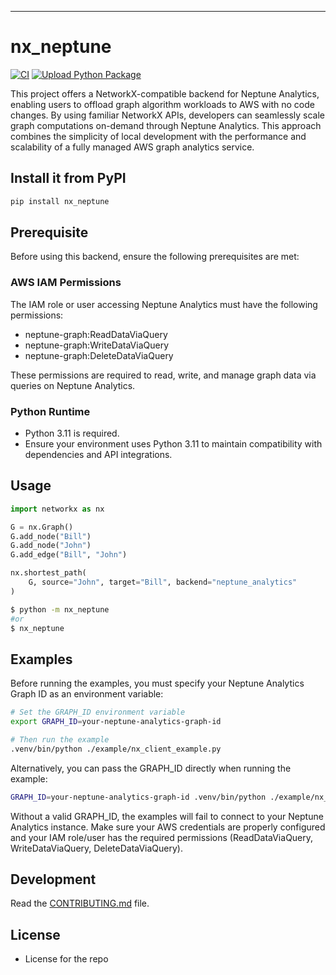 
---
# nx_neptune

[![CI](https://github.com/Bit-Quill/nx-neptune-analytics/actions/workflows/main.yml/badge.svg)](https://github.com/Bit-Quill/nx-neptune-analytics/actions/workflows/main.yml)
[![Upload Python Package](https://github.com/Bit-Quill/nx-neptune-analytics/actions/workflows/release.yml/badge.svg)](https://github.com/Bit-Quill/nx-neptune-analytics/actions/workflows/release.yml)


This project offers a NetworkX-compatible backend for Neptune Analytics, enabling users to offload graph algorithm workloads to AWS with no code changes. By using familiar NetworkX APIs, developers can seamlessly scale graph computations on-demand through Neptune Analytics. This approach combines the simplicity of local development with the performance and scalability of a fully managed AWS graph analytics service.

## Install it from PyPI

```bash
pip install nx_neptune
```

## Prerequisite 
Before using this backend, ensure the following prerequisites are met:

### AWS IAM Permissions
The IAM role or user accessing Neptune Analytics must have the following permissions:

 - neptune-graph:ReadDataViaQuery
 - neptune-graph:WriteDataViaQuery
 - neptune-graph:DeleteDataViaQuery

These permissions are required to read, write, and manage graph data via queries on Neptune Analytics.

### Python Runtime
 - Python 3.11 is required.
 - Ensure your environment uses Python 3.11 to maintain compatibility with dependencies and API integrations.


## Usage

```py
import networkx as nx

G = nx.Graph()
G.add_node("Bill")
G.add_node("John")
G.add_edge("Bill", "John")

nx.shortest_path(
    G, source="John", target="Bill", backend="neptune_analytics"
)
```

```bash
$ python -m nx_neptune
#or
$ nx_neptune
```


## Examples
Before running the examples, you must specify your Neptune Analytics Graph ID 
as an environment variable:

```bash
# Set the GRAPH_ID environment variable
export GRAPH_ID=your-neptune-analytics-graph-id

# Then run the example
.venv/bin/python ./example/nx_client_example.py
```

Alternatively, you can pass the GRAPH_ID directly when running the example:

```bash
GRAPH_ID=your-neptune-analytics-graph-id .venv/bin/python ./example/nx_client_example.py
````

Without a valid GRAPH_ID, the examples will fail to connect to your Neptune 
Analytics instance. Make sure your AWS credentials are properly configured and 
your IAM role/user has the required permissions (ReadDataViaQuery, 
WriteDataViaQuery, DeleteDataViaQuery).

## Development

Read the [CONTRIBUTING.md](CONTRIBUTING.md) file.


## License
- License for the repo